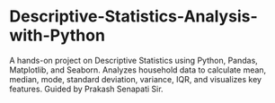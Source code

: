 # Descriptive-Statistics-Analysis-with-Python
A hands-on project on Descriptive Statistics using Python, Pandas, Matplotlib, and Seaborn. Analyzes household data to calculate mean, median, mode, standard deviation, variance, IQR, and visualizes key features. Guided by Prakash Senapati Sir.
